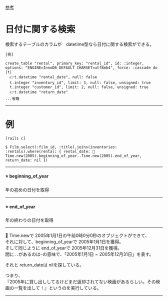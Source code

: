 [参考](https://railsdoc.com/page/date_related)
  
# 日付に関する検索
検索するテーブルのカラムが　datetime型なら日付に関する検索ができる。
~~~
[例]

create_table "rental", primary_key: "rental_id", id: :integer, options: "ENGINE=InnoDB DEFAULT CHARSET=utf8mb4", force: :cascade do |t|
  👉t.datetime "rental_date", null: false
  t.integer "inventory_id", limit: 3, null: false, unsigned: true
  t.integer "customer_id", limit: 2, null: false, unsigned: true
  👉t.datetime "return_date"
...省略
~~~
***

# 例
~~~
[rails c]

$ Film.select(:film_id, :title).joins(inventories: :rentals).where(rental: { rental_date: 🧡Time.new(2005).beginning_of_year..Time.new(2005).end_of_year, return_date: nil })
~~~
***

#### ⭐️ beginning_of_year
年の初めの日付を取得
***

#### ⭐️ end_of_year
年の終わりの日付を取得
***

🧡 Time.newで 2005年1月1日の午前0時0分0秒のオブジェクトができて、    
それに対して、beginning_of_yearで 2005年1月1日を獲得。    
そして同じように end_of_yearで 2005年12月31日を獲得。    
間に`..`があるのは`~`の意味で、「2005年1月1日 ~ 2005年12月31日」を表す。  

それと return_dateは nilを探している。

つまり、  
『2005年に貸し出ししてるけどまだ返却されてない映画があるらしい。その映画の一覧を出して！』というのを実行している。
***
